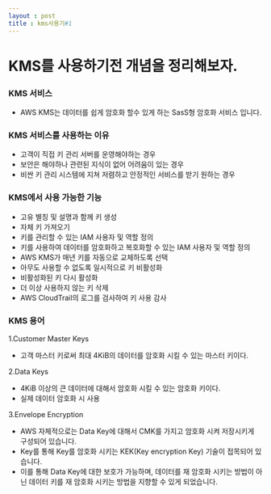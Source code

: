 ```yaml
---
layout : post
title : kms사용기#1
---
```


# KMS를 사용하기전 개념을 정리해보자.

### KMS 서비스
 - AWS KMS는 데이터를 쉽게 암호화 할수 있게 하는 SasS형 암호화 서비스 입니다.

### KMS 서비스를 사용하는 이유
 - 고객이 직접 키 관리 서버를 운영해야하는 경우
 - 보안은 해야하나 관련된 지식이 없어 어려움이 있는 경우
 - 비싼 키 관리 시스템에 지쳐 저렴하고 안정적인 서비스를 받기 원하는 경우
 
### KMS에서 사용 가능한 기능
 - 고유 별칭 및 설명과 함께 키 생성
 - 자체 키 가져오기
 - 키를 관리할 수 있는 IAM 사용자 및 역할 정의
 - 키를 사용하여 데이터를 암호화하고 복호화할 수 있는 IAM 사용자 및 역할 정의
 - AWS KMS가 매년 키를 자동으로 교체하도록 선택
 - 아무도 사용할 수 없도록 일시적으로 키 비활성화
 - 비활성화된 키 다시 활성화
 - 더 이상 사용하지 않는 키 삭제
 - AWS CloudTrail의 로그를 검사하여 키 사용 감사
 
### KMS 용어
 1.Customer Master Keys
   - 고객 마스터 키로써 최대 4KiB의 데이터를 암호화 시킬 수 있는 마스터 키이다.

 2.Data Keys
   - 4KiB 이상의 큰 데이터에 대해서 암호화 시킬 수 있는 암호화 키이다.
   - 실제 데이터 암호화 시 사용

 3.Envelope Encryption
   - AWS 자체적으로는 Data Key에 대해서 CMK를 가지고 암호화 시켜 저장시키게 구성되어 있습니다. 
   - Key를 통해 Key를 암호화 시키는 KEK(Key encryption Key) 기술이 접목되어 있습니다.
   - 이를 통해 Data Key에 대한 보호가 가능하며, 데이터를 재 암호화 시키는 방법이 아닌 데이터 키를 재 암호화 시키는 방법을 지향할 수 있게 되었습니다.
